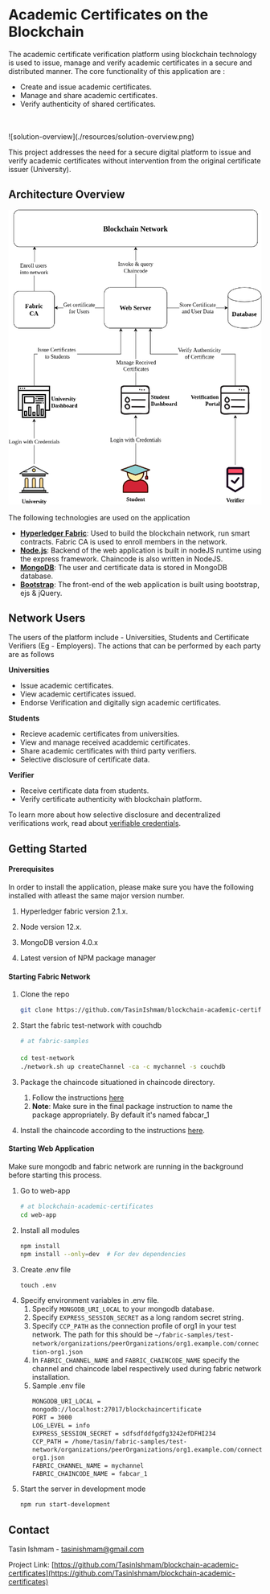 # Academic Certificates on the Blockchain

The academic certificate verification platform using blockchain technology is used to issue, manage and verify academic certificates in a secure and distributed manner. The core functionality of this application are :
* Create and issue academic certificates.
* Manage and share academic certificates.
* Verify authenticity of shared certificates.
<br>
<br>
![solution-overview](./resources/solution-overview.png)

This project addresses the need for a secure digital platform to issue and verify academic certificates without intervention from the original certificate issuer (University). 


## Architecture Overview
![architecture-overview](./resources/network-architecture.png)

The following technologies are used on the application
* **[Hyperledger Fabric](https://www.hyperledger.org/use/fabric)**: Used to build the blockchain network, run smart contracts. Fabric CA is used to enroll members in the network. 
* **[Node.js](https://nodejs.org/en/)**: Backend of the web application is built in nodeJS runtime using the express framework. Chaincode is also written in NodeJS.
* **[MongoDB](https://www.mongodb.com/)**: The user and certificate data is stored in MongoDB database. 
* **[Bootstrap](https://getbootstrap.com/)**: The front-end of the web application is built using bootstrap, ejs & jQuery.

## Network Users

The users of the platform include - Universities, Students and Certificate Verifiers (Eg - Employers). The actions that can be performed by each party are as follows

**Universities**
* Issue academic certificates.
* View academic certificates issued. 
* Endorse Verification and digitally sign academic certificates.

**Students**
* Recieve academic certificates from universities.
* View and manage received acaddemic certificates.
* Share academic certificates with third party verifiers.
* Selective disclosure of certificate data.

**Verifier**
* Receive certificate data from students.
* Verify certificate authenticity with blockchain platform.

To learn more about how selective disclosure and decentralized verifications work, read about [verifiable credentials](https://en.wikipedia.org/wiki/Verifiable_credentials).


## Getting Started
#### Prerequisites

In order to install the application, please make sure you have the following installed with atleast the same major version number.

1) Hyperledger fabric version 2.1.x.  

2) Node version 12.x.  

3) MongoDB version 4.0.x    

4) Latest version of NPM package manager  


#### Starting Fabric Network

1) Clone the repo
    ```sh
    git clone https://github.com/TasinIshmam/blockchain-academic-certificates.git
    ```
2) Start the fabric test-network with couchdb
    ```sh
    # at fabric-samples
    
    cd test-network
    ./network.sh up createChannel -ca -c mychannel -s couchdb
    ```
3) Package the chaincode situationed in chaincode directory.  
    1) Follow the instructions [here](https://hyperledger-fabric.readthedocs.io/en/release-2.2/deploy_chaincode.html#javascript)
    2) **Note**: Make sure in the final package instruction to name the package appropriately. By default it's named fabcar_1 
    
4) Install the chaincode according to the instructions [here](https://hyperledger-fabric.readthedocs.io/en/release-2.2/deploy_chaincode.html#install-the-chaincode-package).


#### Starting Web Application
Make sure mongodb and fabric network are running in the background before starting this process. 

1) Go to web-app
    ```sh
    # at blockchain-academic-certificates
    cd web-app
    ```
2) Install all modules
    ```sh 
   npm install
   npm install --only=dev  # For dev dependencies
    ```
3) Create .env file
    ``` 
    touch .env 
    ```
4) Specify environment variables in .env file.
    1) Specify ```MONGODB_URI_LOCAL``` to your mongodb database.
    2) Specify ```EXPRESS_SESSION_SECRET``` as a long random secret string.
    3) Specify ```CCP_PATH``` as the connection profile of org1 in your test network. The path for this should be ```~/fabric-samples/test-network/organizations/peerOrganizations/org1.example.com/connection-org1.json```  
    4) In ```FABRIC_CHANNEL_NAME``` and ```FABRIC_CHAINCODE_NAME``` specify the channel and chaincode label respectively used during fabric network installation.
    5) Sample .env file
        ```dotenv
        MONGODB_URI_LOCAL = mongodb://localhost:27017/blockchaincertificate
        PORT = 3000
        LOG_LEVEL = info
        EXPRESS_SESSION_SECRET = sdfsdfddfgdfg3242efDFHI234 
        CCP_PATH = /home/tasin/fabric-samples/test-network/organizations/peerOrganizations/org1.example.com/connection-org1.json
        FABRIC_CHANNEL_NAME = mychannel
        FABRIC_CHAINCODE_NAME = fabcar_1
        ```
5) Start the server in development mode
    ```sh
    npm run start-development
    ```

<!-- CONTACT -->
## Contact

Tasin Ishmam - [tasinishmam@gmail.com](mailto:tasinishmam@gmail.com) 

Project Link: [https://github.com/TasinIshmam/blockchain-academic-certificates](https://github.com/TasinIshmam/blockchain-academic-certificates)




